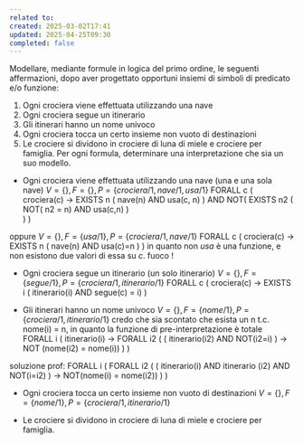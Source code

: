 ```yaml
---
related to: 
created: 2025-03-02T17:41
updated: 2025-04-25T09:30
completed: false
---
```

Modellare, mediante formule in logica del primo ordine, le seguenti affermazioni, dopo aver progettato opportuni insiemi di simboli di predicato e/o funzione:
1. Ogni crociera viene effettuata utilizzando una nave
2. Ogni crociera segue un itinerario
3. Gli itinerari hanno un nome univoco
4. Ogni crociera tocca un certo insieme non vuoto di destinazioni
5. Le crociere si dividono in crociere di luna di miele e crociere per famiglia.
Per ogni formula, determinare una interpretazione che sia un suo modello.

-  Ogni crociera viene effettuata utilizzando una nave (una e una sola nave)
$V=\{\}, F= \{\}, P=\{crociera/1, nave/1, usa/1\}$
FORALL c (
	crociera(c) →
	 EXISTS n ( nave(n) AND usa(c, n) ) AND NOT( 
		 EXISTS n2 ( NOT( n2 = n) AND usa(c,n) )  
	 )
)

oppure
$V=\{\}, F= \{usa/1\}, P=\{crociera/1, nave/1\}$
FORALL c (
	crociera(c) →
	EXISTS n ( nave(n) AND usa(c)=n )
)
in quanto non $usa$ è una funzione, e non esistono due valori di essa su $c$. fuoco !

-  Ogni crociera segue un itinerario (un solo itinerario)
$V=\{\}, F= \{segue/1\}, P=\{crociera/1, itinerario/1\}$
FORALL c (
	crociera(c) →
	EXISTS i ( itinerario(i) AND segue(c) = i)
)

-  Gli itinerari hanno un nome univoco
$V=\{\}, F= \{nome/1\}, P=\{crociera/1, itinerario/1\}$
credo che sia scontato che esista un n t.c. nome(i) = n, in quanto la funzione di pre-interpretazione è totale
FORALL i (
	itinerario(i) → 
	 FORALL i2 (
		 ( itinerario(i2) AND NOT(i2=i) ) → NOT (nome(i2) = nome(i))
		 )
)

soluzione prof:
FORALL i (
	FORALL i2 (
		 ( itinerario(i) AND itinerario (i2) AND NOT(i=i2) ) → 
		 NOT(nome(i) = nome(i2))
	)
)
-  Ogni crociera tocca un certo insieme non vuoto di destinazioni
$V=\{\}, F= \{nome/1\}, P=\{crociera/1, itinerario/1\}$

-  Le crociere si dividono in crociere di luna di miele e crociere per famiglia.